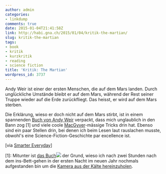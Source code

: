 ```yaml
---
author: admin
categories:
- linkdump
comments: true
date: 2015-01-04T21:41:58Z
link: http://habi.gna.ch/2015/01/04/kritik-the-martian/
slug: kritik-the-martian
tags:
- book
- kritik
- kurzkritik
- reading
- science fiction
title: 'Kritik: The Martian'
wordpress_id: 3737
---
```


Andy Weir ist einer der ersten Menschen, die auf dem Mars landen. Durch unglückliche Umstände bleibt er auf dem Mars, während der Rest seiner Truppe wieder auf die Erde zurückfliegt. Das heisst, er wird auf dem Mars sterben.

Die Erklärung, wieso er doch nicht auf dem Mars stirbt, ist in einem spannenden [Buch von Andy Weir](http://andyweirauthor.com/books/the-martian-hc/the-martian-el) verpackt, dass mich unglaublich in den Bann zog [1] und viele coole [MacGyver](http://youtu.be/2ArMS3MSQwc)-mässige Tricks drin hat. Ebenso sind ein paar Stellen drin, bei denen ich beim Lesen laut rauslachen musste, obwohl's eine Science-Fiction-Geschichte par excellence ist.

[via [Smarter Everyday](http://youtu.be/D0B7F5UbTOQ?t=8m6s)]

[1]: Mitunter ist [das Buch](http://www.amazon.com/gp/product/0553418025/ref=as_li_tl?ie=UTF8&camp=1789&creative=9325&creativeASIN=0553418025&linkCode=as2&tag=habignach-20&linkId=OGPSCGQEWXZIJVYM)![](http://ir-na.amazon-adsystem.com/e/ir?t=habignach-20&l=as2&o=1&a=0553418025) der Grund, wieso ich nach zwei Stunden nach dem ins-Bett-gehen in der ersten Nacht im neuen Jahr nochmals aufgestanden bin um die [Kamera aus der Kälte hereinzuholen](https://flic.kr/p/qp2t2k).
